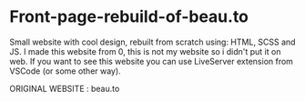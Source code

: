 # Front-page-rebuild-of-beau.to
Small website with cool design, rebuilt from scratch using: HTML, SCSS and JS.
I made this website from 0, this is not my website so i didn't put it on web.
If you want to see this website you can use LiveServer extension from VSCode (or some other way).

ORIGINAL WEBSITE : beau.to
